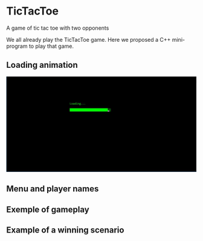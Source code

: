 # TicTacToe
A game of tic tac toe with two opponents

We all already play the TicTacToe game. Here we proposed a C++ mini-program to play that game. 

## Loading animation
![Loading_animation](loading.PNG)
## Menu and player names

## Exemple of gameplay


## Example of a winning scenario

